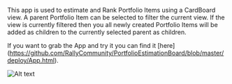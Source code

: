 This app is used to estimate and Rank Portfolio Items using a CardBoard view. A parent Portfolio Item can be selected to filter the current view. If the view is currently filtered then you all newly created Portfolio Items will be added as children to the currently selected parent as children.

If you want to grab the App and try it you can find it [here] (https://github.com/RallyCommunity/PortfolioEstimationBoard/blob/master/deploy/App.html).


![Alt text](https://github.com/RallyCommunity/PortfolioEstimationBoard/raw/master/deploy/Screenshot.png)